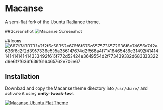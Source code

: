 # Macanse
A semi-flat fork of the Ubuntu Radiance theme.

##Screenshot
![Macanse Screenshot](https://cloud.githubusercontent.com/assets/610598/10615783/7b39256e-7740-11e5-8033-52800ad04739.png)

##Icons
![68747470733a2f2f6c68352e676f6f676c6575736572636f6e74656e742e636f6d2f2d3957336e595a356147674d2f566a4f71416465486c31492f41414141414141414333492f615f772d52424e3649554d2f773439382d683333322d6e6f2f636f636f616465762e706e67](https://cloud.githubusercontent.com/assets/610598/10855708/45834386-7f2a-11e5-825b-8e39d375e34d.png)

## Installation
Download and copy the Macanse theme directory into `/usr/share/` and activate it using **unity-tweak-tool**.

[![Macanse Ubuntu Flat Theme](https://apps.ubuntu.com/assets/images/scbutton-free-200px.png)](https://apps.ubuntu.com/cat/applications/unity-tweak-tool/)
